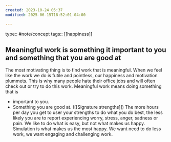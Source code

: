 ```yaml
---
created: 2023-10-24 05:37
modified: 2025-06-15T18:52:01-04:00

---
```

type:: #note/concept 
tags:: [[happiness]]

## Meaningful work is something it important to you and something that you are good at

The most motivating thing is to find work that is meaningful. When we feel like the work we do is futile and pointless, our happiness and motivation plummets. This is why many people hate their office jobs and will often check out or try to do this work.
Meaningful work means doing something that is
- important to you.
- Something you are good at. ([[Signature strengths]])
The more hours per day you get to user your strengths to do what you do best, the less likely you are to report experiencing worry, stress, anger, sadness or pain.
We like to do what is easy, but not what makes us happy. Simulation is what makes us the most happy. We want need to do less work, we want engaging and challenging work.

